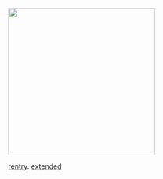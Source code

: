 <div align-"center">
<img src="https://i.postimg.cc/90mGq87M/IMG-8706.jpg"width="300px" />

  [rentry](https://rentry.co/preachersdoll/).     [extended](https://rentry.co/preachersdaughterextended)



